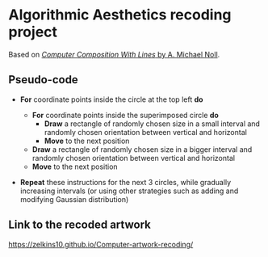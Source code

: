 # Algorithmic Aesthetics recoding project
Based on [*Computer Composition With Lines* by A. Michael Noll](http://dada.compart-bremen.de/item/artwork/5).


## Pseudo-code

- **For** coordinate points inside the circle at the top left **do**
  - **For** coordinate points inside the superimposed circle **do**
    - **Draw** a rectangle of randomly chosen size in a small interval and randomly chosen orientation between vertical and horizontal
    - **Move** to the next position
  - **Draw** a rectangle of randomly chosen size in a bigger interval and randomly chosen orientation between vertical and horizontal
  - **Move** to the next position

- **Repeat** these instructions for the next 3 circles, while gradually increasing intervals (or using other strategies such as adding and modifying Gaussian distribution)

## Link to the recoded artwork

https://zelkins10.github.io/Computer-artwork-recoding/
